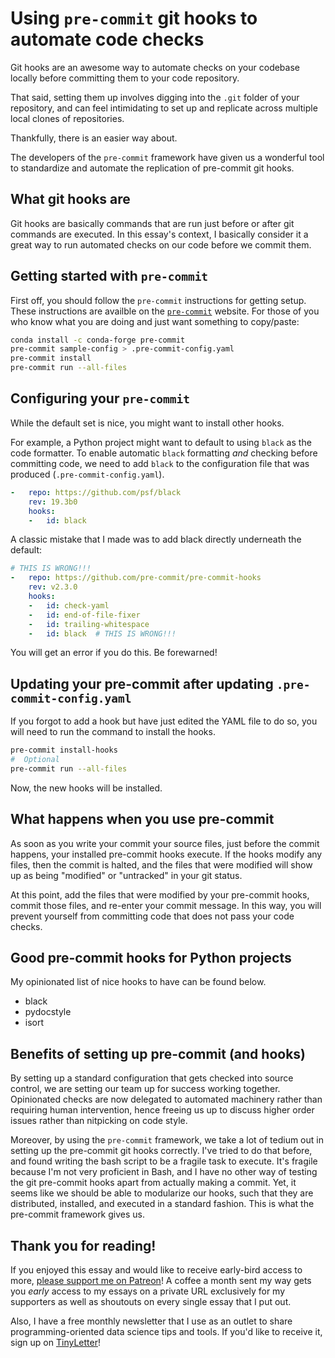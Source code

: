 # Using `pre-commit` git hooks to automate code checks

Git hooks are an awesome way
to automate checks on your codebase locally
before committing them to your code repository.

That said, setting them up
involves digging into the `.git` folder of your repository,
and can feel intimidating to set up and replicate
across multiple local clones of repositories.

Thankfully, there is an easier way about.

The developers of the `pre-commit` framework have given us a wonderful tool
to standardize and automate the replication of pre-commit git hooks.

## What git hooks are

Git hooks are basically commands that are run just before or after
git commands are executed.
In this essay's context, I basically consider it
a great way to run automated checks on our code before we commit them.

## Getting started with `pre-commit`

First off, you should follow the `pre-commit` instructions for getting setup.
These instructions are availble
on the [`pre-commit`](https://pre-commit.com/) website.
For those of you who know what you are doing
and just want something to copy/paste:

```bash
conda install -c conda-forge pre-commit
pre-commit sample-config > .pre-commit-config.yaml
pre-commit install
pre-commit run --all-files
```

## Configuring your `pre-commit`

While the default set is nice, you might want to install other hooks.

For example, a Python project
might want to default to using `black` as the code formatter.
To enable automatic `black` formatting _and_ checking before committing code,
we need to add `black` to the configuration file that was produced
(`.pre-commit-config.yaml`).

```yaml
-   repo: https://github.com/psf/black
    rev: 19.3b0
    hooks:
    -   id: black
```

A classic mistake that I made was to add black directly underneath the default:

```yaml
# THIS IS WRONG!!!
-   repo: https://github.com/pre-commit/pre-commit-hooks
    rev: v2.3.0
    hooks:
    -   id: check-yaml
    -   id: end-of-file-fixer
    -   id: trailing-whitespace
    -   id: black  # THIS IS WRONG!!!
```

You will get an error if you do this. Be forewarned!

## Updating your pre-commit after updating `.pre-commit-config.yaml`

If you forgot to add a hook but have just edited the YAML file to do so,
you will need to run the command to install the hooks.

```bash
pre-commit install-hooks
#  Optional
pre-commit run --all-files
```

Now, the new hooks will be installed.

## What happens when you use pre-commit

As soon as you write your commit your source files,
just before the commit happens,
your installed pre-commit hooks execute.
If the hooks modify any files,
then the commit is halted,
and the files that were modified will show up as being "modified"
or "untracked"
in your git status.

At this point, add the files that were modified by your pre-commit hooks,
commit those files,
and re-enter your commit message.
In this way, you will prevent yourself from committing code
that does not pass your code checks.

## Good pre-commit hooks for Python projects

My opinionated list of nice hooks to have can be found below.

- black
- pydocstyle
- isort

## Benefits of setting up pre-commit (and hooks)

By setting up a standard configuration that gets checked into source control,
we are setting our team up for success working together.
Opinionated checks are now delegated to automated machinery
rather than requiring human intervention,
hence freeing us up to discuss higher order issues
rather than nitpicking on code style.

Moreover, by using the `pre-commit` framework, we take a lot of tedium out
in setting up the pre-commit git hooks correctly.
I've tried to do that before, and found writing the bash script to be
a fragile task to execute.
It's fragile because I'm not very proficient in Bash,
and I have no other way of testing the git pre-commit hooks
apart from actually making a commit.
Yet, it seems like we should be able to modularize our hooks,
such that they are distributed, installed, and executed in a standard fashion.
This is what the pre-commit framework gives us.

## Thank you for reading!

If you enjoyed this essay and would like to receive early-bird access to more,
[please support me on Patreon][patreon]!
A coffee a month sent my way gets you _early_ access to my essays
on a private URL exclusively for my supporters
as well as shoutouts on every single essay that I put out.

[patreon]: https://patreon.com/ericmjl

Also, I have a free monthly newsletter that I use as an outlet
to share programming-oriented data science tips and tools.
If you'd like to receive it, sign up on [TinyLetter][tinyletter]!

[tinyletter]: https://tinyletter.com/ericmjl
